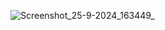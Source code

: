 ![Screenshot_25-9-2024_163449_](https://github.com/user-attachments/assets/ff992a0d-0020-40db-85ef-444083667a3e)
